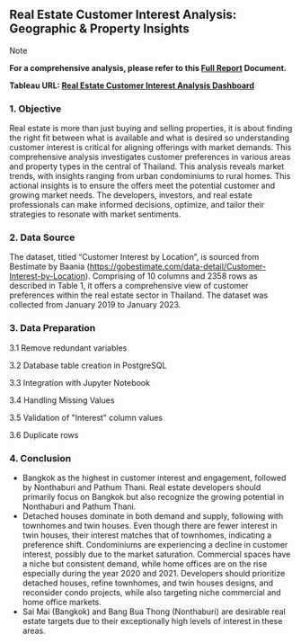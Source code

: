 ## Real Estate Customer Interest Analysis: Geographic & Property Insights

[estate]: https://drive.google.com/file/d/1f7I63lzMKuctyy86PK5CueTkxk4ZhMRn/view?usp=sharing

>[!NOTE]
**For a comprehensive analysis, please refer to this [Full Report][estate] Document.**

[estatetableau]: https://public.tableau.com/views/RealEstateCustomerInterestAnalysis/Dashboard2?:language=en-GB&:display_count=n&:origin=viz_share_link

**Tableau URL: [Real Estate Customer Interest Analysis Dashboard][estatetableau]**

### 1. Objective 

Real estate is more than just buying and selling properties, it is about finding the right fit between what is available and what is desired so understanding customer interest is critical for aligning offerings with market demands. This comprehensive analysis investigates customer preferences in various areas and property types in the central of Thailand. This analysis reveals market trends, with insights ranging from urban condominiums to rural homes. This actional insights is to ensure the offers meet the potential customer and growing market needs. The developers, investors, and real estate professionals can make informed decisions, optimize, and tailor their strategies to resonate with market sentiments.

### 2. Data Source

The dataset, titled “Customer Interest by Location”, is sourced from Bestimate by Baania (https://gobestimate.com/data-detail/Customer-Interest-by-Location). Comprising of 10 columns and 2358 rows as described in Table 1, it offers a comprehensive view of customer preferences within the real estate sector in Thailand. The dataset was collected from January 2019 to January 2023.

### 3. Data Preparation

3.1 Remove redundant variables

3.2 Database table creation in PostgreSQL

3.3 Integration with Jupyter Notebook

3.4 Handling Missing Values

3.5 Validation of "Interest" column values

3.6 Duplicate rows

### 4. Conclusion

- Bangkok as the highest in customer interest and engagement, followed by Nonthaburi and Pathum Thani. Real estate developers should primarily focus on Bangkok but also recognize the growing potential in Nonthaburi and Pathum Thani.
- Detached houses dominate in both demand and supply, following with townhomes and twin houses. Even though there are fewer interest in twin houses, their interest matches that of townhomes, indicating a preference shift. Condominiums are experiencing a decline in customer interest, possibly due to the market saturation. Commercial spaces have a niche but consistent demand, while home offices are on the rise especially during the year 2020 and 2021. Developers should prioritize detached houses, refine townhomes, and twin houses designs, and reconsider condo projects, while also targeting niche commercial and home office markets.
- Sai Mai (Bangkok) and Bang Bua Thong (Nonthaburi) are desirable real estate targets due to their exceptionally high levels of interest in these areas.

